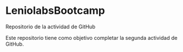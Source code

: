 # LeniolabsBootcamp

Repositorio de la actividad de GitHub

Este repositorio tiene como objetivo completar la segunda actividad de GitHub.
